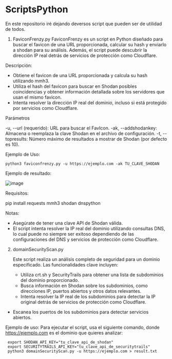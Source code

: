 # ScriptsPython

En este repositorio iré dejando deversos script que pueden ser de utilidad de todos.

1. FaviconFrenzy.py
 FaviconFrenzy es un script en Python diseñado para buscar el favicon de una URL proporcionada, calcular su hash y enviarlo a shodan para su análisis. Además, el script puede descubrir la dirección IP real detrás de servicios de protección como Cloudflare.

 Descripción: 
  - Obtiene el favicon de una URL proporcionada y calcula su hash utilizando mmh3.
  - Utiliza el hash del favicon para buscar en Shodan posibles coincidencias y obtener información detallada sobre los servidores que usan el mismo favicon.
  - Intenta resolver la dirección IP real del dominio, incluso si está protegido por servicios como Cloudflare.

 
 Parámetros
 
 -u, --url (requerido): URL para buscar el FavIcon.
 -ak, --addshodankey: Almacena o reemplaza la clave Shodan en el archivo de configuración.
 -t, --topresults: Número máximo de resultados a mostrar de Shodan (por defecto es 10).

 Ejemplo de Uso:
 
    python3 faviconfrenzy.py -u https://ejemplo.com -ak TU_CLAVE_SHODAN

 Ejemplo de resultado:

   ![image](https://github.com/cherrera0001/ScriptsPython/assets/19656010/b026ff35-2685-416b-8c77-1fe8f82ccccb)

 Requisitos:

   pip install requests mmh3 shodan dnspython

 Notas:

 - Asegúrate de tener una clave API de Shodan válida.
 - El script intenta resolver la IP real del dominio utilizando consultas DNS, lo cual puede no siempre ser exitoso dependiendo de las configuraciones del DNS y servicios de protección como Cloudflare.


2. domainSecurityScan.py

   Este script realiza un análisis completo de seguridad para un dominio especificado. Las funcionalidades clave incluyen:

   - Utiliza crt.sh y SecurityTrails para obtener una lista de subdominios del dominio proporcionado.
   - Busca información en Shodan sobre los subdominios, como direcciones IP, puertos abiertos y otros datos relevantes.
   - Intenta resolver la IP real de los subdominios para detectar la IP original detrás de servicios de protección como Cloudflare.
  -  Escanea los puertos de los subdominios para detectar servicios abiertos.
  
   Ejemplo de uso:
    Para ejecutar el script, usa el siguiente comando, donde https://ejemplo.com es el dominio que quieres analizar:
 
     export SHODAN_API_KEY="tu_clave_api_de_shodan"
     export SECURITYTRAILS_API_KEY="tu_clave_api_de_securitytrails"
     python3 domainSecurityScan.py -u https://ejemplo.com > result.txt

  

  
